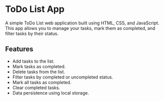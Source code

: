 # ToDo List App
A simple ToDo List web application built using HTML, CSS, and JavaScript. 
This app allows you to manage your tasks, mark them as completed, and filter tasks by their status.

## Features
- Add tasks to the list.
- Mark tasks as completed.
- Delete tasks from the list.
- Filter tasks by completed or uncompleted status.
- Mark all tasks as completed.
- Clear completed tasks.
- Data persistence using local storage.
